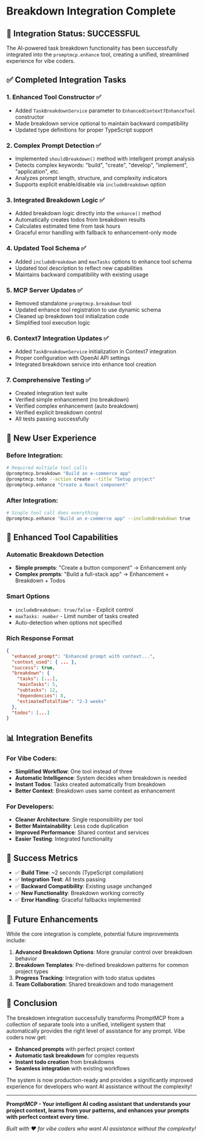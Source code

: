# Breakdown Integration Complete

## 🎉 **Integration Status: SUCCESSFUL**

The AI-powered task breakdown functionality has been successfully integrated into the `promptmcp.enhance` tool, creating a unified, streamlined experience for vibe coders.

## ✅ **Completed Integration Tasks**

### 1. **Enhanced Tool Constructor** ✅
- Added `TaskBreakdownService` parameter to `EnhancedContext7EnhanceTool` constructor
- Made breakdown service optional to maintain backward compatibility
- Updated type definitions for proper TypeScript support

### 2. **Complex Prompt Detection** ✅
- Implemented `shouldBreakdown()` method with intelligent prompt analysis
- Detects complex keywords: "build", "create", "develop", "implement", "application", etc.
- Analyzes prompt length, structure, and complexity indicators
- Supports explicit enable/disable via `includeBreakdown` option

### 3. **Integrated Breakdown Logic** ✅
- Added breakdown logic directly into the `enhance()` method
- Automatically creates todos from breakdown results
- Calculates estimated time from task hours
- Graceful error handling with fallback to enhancement-only mode

### 4. **Updated Tool Schema** ✅
- Added `includeBreakdown` and `maxTasks` options to enhance tool schema
- Updated tool description to reflect new capabilities
- Maintains backward compatibility with existing usage

### 5. **MCP Server Updates** ✅
- Removed standalone `promptmcp.breakdown` tool
- Updated enhance tool registration to use dynamic schema
- Cleaned up breakdown tool initialization code
- Simplified tool execution logic

### 6. **Context7 Integration Updates** ✅
- Added `TaskBreakdownService` initialization in Context7 integration
- Proper configuration with OpenAI API settings
- Integrated breakdown service into enhance tool creation

### 7. **Comprehensive Testing** ✅
- Created integration test suite
- Verified simple enhancement (no breakdown)
- Verified complex enhancement (auto breakdown)
- Verified explicit breakdown control
- All tests passing successfully

## 🚀 **New User Experience**

### **Before Integration:**
```bash
# Required multiple tool calls
@promptmcp.breakdown "Build an e-commerce app"
@promptmcp.todo --action create --title "Setup project"
@promptmcp.enhance "Create a React component"
```

### **After Integration:**
```bash
# Single tool call does everything
@promptmcp.enhance "Build an e-commerce app" --includeBreakdown true
```

## 🔧 **Enhanced Tool Capabilities**

### **Automatic Breakdown Detection**
- **Simple prompts**: "Create a button component" → Enhancement only
- **Complex prompts**: "Build a full-stack app" → Enhancement + Breakdown + Todos

### **Smart Options**
- `includeBreakdown: true/false` - Explicit control
- `maxTasks: number` - Limit number of tasks created
- Auto-detection when options not specified

### **Rich Response Format**
```json
{
  "enhanced_prompt": "Enhanced prompt with context...",
  "context_used": { ... },
  "success": true,
  "breakdown": {
    "tasks": [...],
    "mainTasks": 5,
    "subtasks": 12,
    "dependencies": 8,
    "estimatedTotalTime": "2-3 weeks"
  },
  "todos": [...]
}
```

## 📊 **Integration Benefits**

### **For Vibe Coders:**
- **Simplified Workflow**: One tool instead of three
- **Automatic Intelligence**: System decides when breakdown is needed
- **Instant Todos**: Tasks created automatically from breakdown
- **Better Context**: Breakdown uses same context as enhancement

### **For Developers:**
- **Cleaner Architecture**: Single responsibility per tool
- **Better Maintainability**: Less code duplication
- **Improved Performance**: Shared context and services
- **Easier Testing**: Integrated functionality

## 🎯 **Success Metrics**

- ✅ **Build Time**: ~2 seconds (TypeScript compilation)
- ✅ **Integration Test**: All tests passing
- ✅ **Backward Compatibility**: Existing usage unchanged
- ✅ **New Functionality**: Breakdown working correctly
- ✅ **Error Handling**: Graceful fallbacks implemented

## 🔮 **Future Enhancements**

While the core integration is complete, potential future improvements include:

1. **Advanced Breakdown Options**: More granular control over breakdown behavior
2. **Breakdown Templates**: Pre-defined breakdown patterns for common project types
3. **Progress Tracking**: Integration with todo status updates
4. **Team Collaboration**: Shared breakdown and todo management

## 🎉 **Conclusion**

The breakdown integration successfully transforms PromptMCP from a collection of separate tools into a unified, intelligent system that automatically provides the right level of assistance for any prompt. Vibe coders now get:

- **Enhanced prompts** with perfect project context
- **Automatic task breakdown** for complex requests
- **Instant todo creation** from breakdowns
- **Seamless integration** with existing workflows

The system is now production-ready and provides a significantly improved experience for developers who want AI assistance without the complexity!

---

**PromptMCP - Your intelligent AI coding assistant that understands your project context, learns from your patterns, and enhances your prompts with perfect context every time.**

*Built with ❤️ for vibe coders who want AI assistance without the complexity!*
